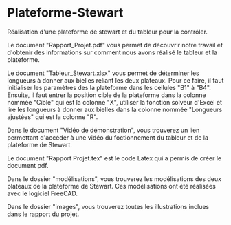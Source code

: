 # Plateforme-Stewart
Réalisation d'une plateforme de stewart et  du tableur pour la contrôler.

Le document "Rapport_Projet.pdf" vous permet de découvrir notre travail et d'obtenir des informations sur comment nous avons réalisé le tableur et la plateforme.

Le document "Tableur_Stewart.xlsx" vous permet de déterminer les longueurs à donner aux bielles reliant les deux plateaux. Pour ce faire, il faut initialiser les paramètres des la plateforme dans les cellules "B1" à "B4". Ensuite, il faut entrer la position cible de la plateforme dans la colonne nommée "Cible" qui est la colonne "X", utiliser la fonction solveur d'Excel et lire les longueurs à donner aux bielles dans la colonne nommée "Longueurs ajustées" qui est la colonne "R".    

Dans le document "Vidéo de démonstration", vous trouverez un lien permettant d'accéder à une vidéo du foctionnement du tableur et de la plateforme de Stewart.

Le document "Rapport Projet.tex" est le code Latex qui a permis de créer le document pdf.

Dans le dossier "modélisations", vous trouverez les modélisations des deux plateaux de la plateforme de Stewart. Ces modélisations ont été réalisées avec le logiciel FreeCAD.

Dans le dossier "images", vous trouverez toutes les illustrations inclues dans le rapport du projet.

